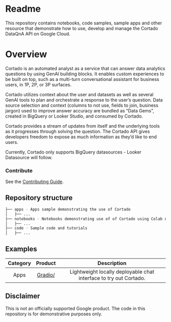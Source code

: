# Readme

This repository contains notebooks, code samples, sample apps and other resource that demonstrate how to use, develop and manage the Cortado DataQnA API on Google Cloud.

# Overview

Cortado is an automated analyst as a service that can answer data analytics questions by using GenAI building blocks. It enables custom experiences to be built on top, such as a multi-turn conversational assistant for business users, in 1P, 2P, or 3P surfaces.

Cortado utilizes context about the user and datasets as well as several GenAI tools to plan and orchestrate a response to the user’s question. Data source selection and context (columns to not use, fields to join, business jargon) used to improve answer accuracy are bundled as “Data Gems”, created in BigQuery or Looker Studio, and consumed by Cortado.

Cortado provides a stream of updates from itself and the underlying tools as it progresses through solving the question. The Cortado API gives developers freedom to expose as much information as they’d like to end users.

Currently, Cortado only supports BigQuery datasources - Looker Datasource will follow.

### Contribute

See the [Contributing Guide](./CONTRIBUTING.md).

## Repository structure

```bash
├── apps - Apps sample demonstrating the use of Cortado
│   ├── ...
├── notebooks - Notebooks demonstrating use of of Cortado using Colab notebooks
│   ├── ...
├── code - Sample code and tutorials
│   ├── ...
```

## Examples

| Category |          Product          |                            Description                            |
| :------: | :-----------------------: | :---------------------------------------------------------------: |
|   Apps   | [Gradio/](./apps/gradio/) | Lightweight locally deployable chat interface to try out Cortado. |

## Disclaimer

This is not an officially supported Google product. The code in this repository is for demonstrative purposes only.
